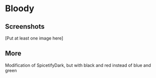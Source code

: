 # Bloody

## Screenshots

[Put at least one image here]

## More

Modification of SpicetifyDark, but with black and red instead of blue and green
